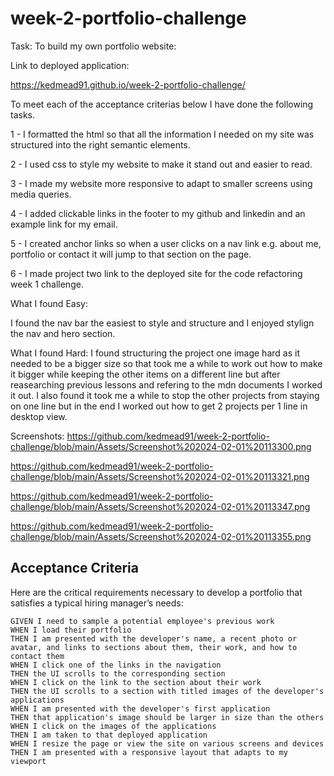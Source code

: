 # week-2-portfolio-challenge

Task: To build my own portfolio website:

Link to deployed application:

https://kedmead91.github.io/week-2-portfolio-challenge/

To meet each of the acceptance criterias below I have done the following tasks.

1 - I formatted the html so that all the information I needed on my site was structured into the right semantic elements.

2 - I used css to style my website to make it stand out and easier to read. 

3 - I made my website more responsive to adapt to smaller screens using media queries.

4 - I added clickable links in the footer to my github and linkedin and an example link for my email.

5 - I created anchor links so when a user clicks on a nav link e.g. about me, portfolio or contact it will jump to that section on the page. 

6 - I made project two link to the deployed site for the code refactoring week 1 challenge.

What I found Easy:

I found the nav bar the easiest to style and structure and I enjoyed stylign the nav and hero section.

What I found Hard:
I found structuring the project one image hard as it needed to be a bigger size so that took me a while to work out how to make it bigger while keeping the other items on a different line but after reasearching previous lessons and refering to the mdn documents I worked it out.
I also found it took me a while to stop the other projects from staying on one line but in the end I worked out how to get 2 projects per 1 line in desktop view.

Screenshots: 
https://github.com/kedmead91/week-2-portfolio-challenge/blob/main/Assets/Screenshot%202024-02-01%20113300.png

https://github.com/kedmead91/week-2-portfolio-challenge/blob/main/Assets/Screenshot%202024-02-01%20113321.png

https://github.com/kedmead91/week-2-portfolio-challenge/blob/main/Assets/Screenshot%202024-02-01%20113347.png

https://github.com/kedmead91/week-2-portfolio-challenge/blob/main/Assets/Screenshot%202024-02-01%20113355.png

## Acceptance Criteria

Here are the critical requirements necessary to develop a portfolio that satisfies a typical hiring manager’s needs:

```
GIVEN I need to sample a potential employee's previous work
WHEN I load their portfolio
THEN I am presented with the developer's name, a recent photo or avatar, and links to sections about them, their work, and how to contact them
WHEN I click one of the links in the navigation
THEN the UI scrolls to the corresponding section
WHEN I click on the link to the section about their work
THEN the UI scrolls to a section with titled images of the developer's applications
WHEN I am presented with the developer's first application
THEN that application's image should be larger in size than the others
WHEN I click on the images of the applications
THEN I am taken to that deployed application
WHEN I resize the page or view the site on various screens and devices
THEN I am presented with a responsive layout that adapts to my viewport
```
